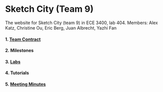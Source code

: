# Sketch City (Team 9)

The website for Sketch City (team 9) in ECE 3400, lab 404. Members: Alex Katz, Christine Ou, Eric Berg, Juan Albrecht, Yazhi Fan

#### 1. [Team Contract](contract.md)
#### 2. Milestones
#### 3. [Labs](labs.md)
#### 4. Tutorials
#### 5. [Meeting Minutes](minutes.md)
